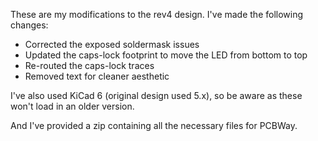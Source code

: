 These are my modifications to the rev4 design. I've made the following changes:

- Corrected the exposed soldermask issues
- Updated the caps-lock footprint to move the LED from bottom to top
- Re-routed the caps-lock traces
- Removed text for cleaner aesthetic

I've also used KiCad 6 (original design used 5.x), so be aware as these won't load in an older version.

And I've provided a zip containing all the necessary files for PCBWay.
